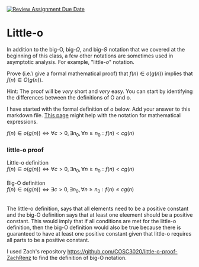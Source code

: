 [![Review Assignment Due Date](https://classroom.github.com/assets/deadline-readme-button-24ddc0f5d75046c5622901739e7c5dd533143b0c8e959d652212380cedb1ea36.svg)](https://classroom.github.com/a/wM4-KOzy)
# Little-o

In addition to the big-O, big-$\Omega$, and big-$\Theta$ notation that
we covered at the beginning of this class, a few other notations are sometimes
used in asymptotic analysis.  For example, "little-$o$" notation.

Prove (i.e.\ give a formal mathematical proof) that $f(n)\in o(g(n))$ implies
that $f(n)\in O(g(n))$.

Hint: The proof will be *very* short and *very* easy. You can start by
identifying the differences between the definitions of O and o.

I have started with the formal definition of $o$ below. Add your answer to this
markdown file. [This
page](https://docs.github.com/en/get-started/writing-on-github/working-with-advanced-formatting/writing-mathematical-expressions)
might help with the notation for mathematical expressions.

$f(n)\in o(g(n)) \iff \forall c>0, \exists n_0, \forall n\ge n_0: f(n) < c g(n)$

### little-o proof

Little-o definition </br>
$f(n)\in o(g(n)) \iff \forall c>0, \exists n_0, \forall n\ge n_0: f(n) < c g(n)$ </br> </br>
Big-O definition </br>
$f(n)\in o(g(n)) \iff \exists c>0, \exists n_0, \forall n\ge n_0: f(n) \leq c g(n)$ </br> </br>



The little-o definition, says that all elements need to be a positive constant and the big-O definition says that at least one eleement
should be a positive constant. This would imply that if all conditions are met for the little-o definition, then the big-O definition would also be true because there is guaranteed to have at least one positive constant given that little-o requires all parts to be a positive constant.

I used Zach's repository https://github.com/COSC3020/little-o-proof-ZachRenz to find the definition of big-O notation.













